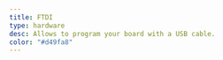 ```yaml
---
title: FTDI
type: hardware
desc: Allows to program your board with a USB cable.
color: "#d49fa8"
---
```

